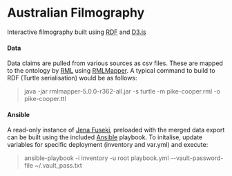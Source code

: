 # Australian Filmography

Interactive filmography built using [RDF](https://en.wikipedia.org/wiki/Resource_Description_Framework) and [D3.js](https://d3js.org/)

#### Data

Data claims are pulled from various sources as csv files. These are mapped to the ontology by [RML](https://rml.io/specs/rml/) using [RMLMapper](https://github.com/RMLio/rmlmapper-java). A typical command to build to RDF (Turtle serialisation) would be as follows:

> java -jar rmlmapper-5.0.0-r362-all.jar -s turtle -m pike-cooper.rml -o pike-cooper.ttl

#### Ansible

A read-only instance of [Jena Fuseki](https://jena.apache.org/), preloaded with the merged data export can be built using the included [Ansible](https://www.ansible.com/) playbook. To initalise, update variables for specific deployment (inventory and var.yml) and execute:

> ansible-playbook -i inventory -u root playbook.yml --vault-password-file ~/.vault_pass.txt